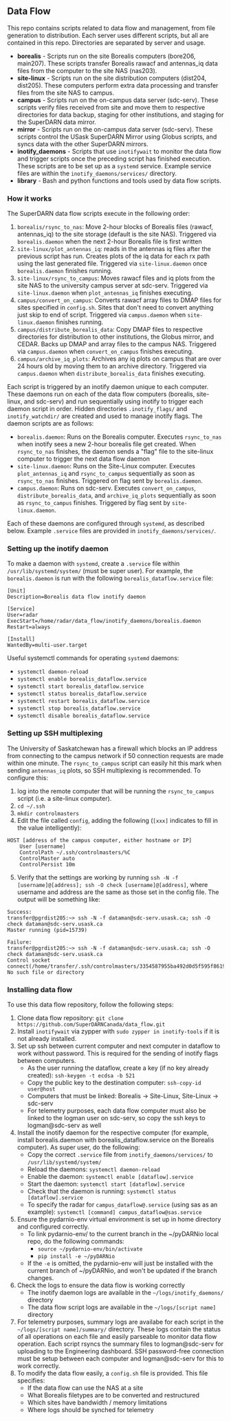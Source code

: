 ## Data Flow
This repo contains scripts related to data flow and management, from file generation to
distribution. Each server uses different scripts, but all are contained in this repo. Directories
are separated by server and usage.

- **borealis** - Scripts run on the site Borealis computers (bore206, main207). These scripts transfer
  Borealis rawacf and antennas\_iq data files from the computer to the site NAS (nas203).
- **site-linux** - Scripts run on the site distribution computers (dist204, dist205). These computers
  perform extra data processing and transfer files from the site NAS to campus.
- **campus** - Scripts run on the on-campus data server (sdc-serv). These scripts verify files received
  from site and move them to respective directories for data backup, staging for other institutions,
  and staging for the SuperDARN data mirror.
- **mirror** - Scripts run on the on-campus data server (sdc-serv). These scripts control the USask
  SuperDARN Mirror using Globus scripts, and syncs data with the other SuperDARN mirrors.
- **inotify_daemons** - Scripts that use `inotifywait` to monitor the data flow and trigger scripts once
the preceding script has finished execution. These scripts are to be set up as a `systemd` service.
Example service files are within the `inotify_daemons/services/` directory.
- **library** - Bash and python functions and tools used by data flow scripts.

### How it works
The SuperDARN data flow scripts execute in the following order:

1. `borealis/rsync_to_nas`: Move 2-hour blocks of Borealis files (rawacf, antennas\_iq) to the site
storage (default is the site NAS). Triggered via `borealis.daemon` when the next 2-hour Borealis file
is first written
2. `site-linux/plot_antennas_iq`: reads in the antennas iq files after the previous script has run.
Creates plots of the iq data for each rx path using the last generated file. Triggered via
`site-linux.daemon` once `borealis.daemon` finishes running.
3. `site-linux/rsync_to_campus`: Moves rawacf files and iq plots from the site NAS to the university
campus server at sdc-serv. Triggered via `site-linux.daemon` when `plot_antennas_iq` finishes executing. 
4. `campus/convert_on_campus`: Converts rawacf array files to DMAP files for sites specified in
`config.sh`. Sites that don't need to convert anything just skip to end of script. Triggered via
`campus.daemon` when `site-linux.daemon` finishes running. 
5. `campus/distribute_borealis_data`: Copy DMAP files to respective directories for distribution to
other institutions, the Globus mirror, and CEDAR. Backs up DMAP and array files to the campus NAS.
Triggered via `campus.daemon` when `convert_on_campus` finishes executing.
6. `campus/archive_iq_plots`: Archives any iq plots on campus that are over 24 hours old by moving
them to an archive directory. Triggered via `campus.daemon` when `distribute_borealis_data` finishes
executing. 


Each script is triggered by an inotify daemon unique to each computer. These daemons run on each of 
the data flow computers (borealis, site-linux, and sdc-serv) and run sequentially using 
inotify to trigger each daemon script in order. Hidden directories `.inotify_flags/` and 
`inotify_watchdir/` are created and used to manage inotify flags. The daemon scripts are as follows:

- `borealis.daemon`: Runs on the Borealis computer. Executes `rsync_to_nas` when inotify sees a new
2-hour borealis file get created. When `rsync_to_nas` finishes, the daemon sends a "flag" file to the
site-linux computer to trigger the next data flow daemon
- `site-linux.daemon`: Runs on the Site-Linux computer. Executes `plot_antennas_iq` and `rsync_to_campus`
sequentially as soon as `rsync_to_nas` finishes. Triggered on flag sent by `borealis.daemon`.
- `campus.daemon`: Runs on sdc-serv. Executes `convert_on_campus`, `distribute_borealis_data`, and
`archive_iq_plots` sequentially as soon as `rsync_to_campus` finishes. Triggered by flag sent by
`site-linux.daemon`.

Each of these daemons are configured through `systemd`, as described below. Example `.service` files
are provided in `inotify_daemons/services/`.

### Setting up the inotify daemon
To make a daemon with `systemd`, create a `.service` file within `/usr/lib/systemd/system/` (must 
be super user). For example, the `borealis.daemon` is run with the following 
`borealis_dataflow.service` file:

```
[Unit]
Description=Borealis data flow inotify daemon

[Service]
User=radar
ExecStart=/home/radar/data_flow/inotify_daemons/borealis.daemon
Restart=always

[Install]
WantedBy=multi-user.target
```

Useful systemctl commands for operating `systemd` daemons:
- `systemctl daemon-reload`
- `systemctl enable borealis_dataflow.service`
- `systemctl start borealis_dataflow.service`
- `systemctl status borealis_dataflow.service`
- `systemctl restart borealis_dataflow.service`
- `systemctl stop borealis_dataflow.service`
- `systemctl disable borealis_dataflow.service`

### Setting up SSH multiplexing
The University of Saskatchewan has a firewall which blocks an IP address from connecting to the
campus network if 50 connection requests are made within one minute. The `rsync_to_campus` script
can easily hit this mark when sending `antennas_iq` plots, so SSH multiplexing is recommended. To
configure this:

1. log into the remote computer that will be running the `rsync_to_campus` script (i.e. a site-linux
computer).
2. `cd ~/.ssh`
3. `mkdir controlmasters`
4. Edit the file called `config`, adding the following (`[xxx]` indicates to fill in the value
   intelligently):
```
HOST [address of the campus computer, either hostname or IP]
    User [username]
    ControlPath ~/.ssh/controlmasters/%C
    ControlMaster auto
    ControlPersist 10m
```
5. Verify that the settings are working by running `ssh -N -f [username]@[address]; ssh -O check [username]@[address]`,
   where username and address are the same as those set in the config file. The output will be something like:
```
Success:
transfer@pgrdist205:~> ssh -N -f dataman@sdc-serv.usask.ca; ssh -O check dataman@sdc-serv.usask.ca
Master running (pid=15739)

Failure:
transfer@pgrdist205:~> ssh -N -f dataman@sdc-serv.usask.ca; ssh -O check dataman@sdc-serv.usask.ca
Control socket connect(/home/transfer/.ssh/controlmasters/3354587955ba492d0d5f595f8619d902ac0192a7): No such file or directory
```

### Installing data flow

To use this data flow repository, follow the following steps:

1. Clone data flow repository: `git clone https://github.com/SuperDARNCanada/data_flow.git`
2. Install `inotifywait` via zypper with `sudo zypper in inotify-tools` if it is not already 
installed.
3. Set up ssh between current computer and next computer in dataflow to work without password. This
is required for the sending of inotify flags between computers.
    - As the user running the dataflow, create a key (if no key already created):
    `ssh-keygen -t ecdsa -b 521`
    - Copy the public key to the destination computer: `ssh-copy-id user@host`
    - Computers that must be linked: Borealis -> Site-Linux, Site-Linux -> sdc-serv
    - For telemetry purposes, each data flow computer must also be linked to the logman user on
      sdc-serv, so copy the ssh keys to logman@sdc-serv as well
4. Install the inotify daemon for the respective computer (for example, install borealis.daemon 
with borealis_dataflow.service on the Borealis computer). As super user, do the following:
    - Copy the correct `.service` file from `inotify_daemons/services/` to 
    `/usr/lib/systemd/system/`
    - Reload the daemons: `systemctl daemon-reload`
    - Enable the daemon: `systemctl enable [dataflow].service`
    - Start the daemon: `systemctl start [dataflow].service`
    - Check that the daemon is running: `systemctl status [dataflow].service`
    - To specify the radar for `campus_dataflow@.service` (using sas as an example): 
    `systemctl [command] campus_dataflow@sas.service`
5. Ensure the pydarnio-env virtual environment is set up in home directory and configured correctly.
    - To link pydarnio-env/ to the current branch in the ~/pyDARNio local repo, do the following 
    commands:
        - `source ~/pydarnio-env/bin/activate`
        - `pip install -e ~/pyDARNio`
    - If the `-e` is omitted, the pydarnio-env will just be installed with the current branch of
    ~/pyDARNio, and won't be updated if the branch changes.
6. Check the logs to ensure the data flow is working correctly
    - The inotify daemon logs are available in the `~/logs/inotify_daemons/` directory
    - The data flow script logs are available in the `~/logs/[script name]` directory
7. For telemetry purposes, summary logs are availabe for each script in the 
`~/logs/[script name]/summary/` directory. These logs contain the status of all operations on each
file and easily parseable to monitor data flow operation. Each script rsyncs the summary files to
logman@sdc-serv for uploading to the Engineering dashboard. SSH password-free connection must be
setup between each computer and logman@sdc-serv for this to work correctly. 
8. To modify the data flow easily, a `config.sh` file is provided. This file specifies:
    - If the data flow can use the NAS at a site
    - What Borealis filetypes are to be converted and restructured
    - Which sites have bandwidth / memory limitations
    - Where logs should be synched for telemetry
